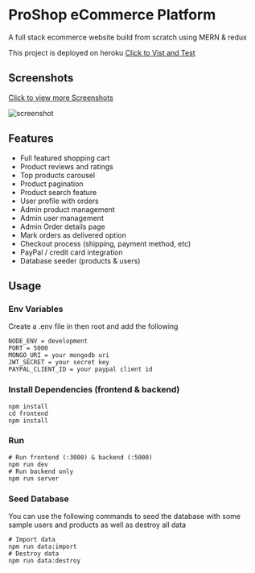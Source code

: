 # ProShop eCommerce Platform
A full stack ecommerce website build from scratch using MERN & redux

This project is deployed on heroku [Click to Vist and Test](https://proshop-mern-app-piyush.herokuapp.com/)

## Screenshots

[Click to view more Screenshots](https://github.com/piyush-21082001/ecommerce_mern/tree/master/uploads/screenshots)


![screenshot](https://github.com/piyush-21082001/ecommerce_mern/blob/master/uploads/home_page_ss.png)

## Features

- Full featured shopping cart
- Product reviews and ratings
- Top products carousel
- Product pagination
- Product search feature
- User profile with orders
- Admin product management
- Admin user management
- Admin Order details page
- Mark orders as delivered option
- Checkout process (shipping, payment method, etc)
- PayPal / credit card integration
- Database seeder (products & users)

## Usage

### Env Variables

Create a .env file in then root and add the following

```
NODE_ENV = development
PORT = 5000
MONGO_URI = your mongodb uri
JWT_SECRET = your secret key
PAYPAL_CLIENT_ID = your paypal client id
```

### Install Dependencies (frontend & backend)

```
npm install
cd frontend
npm install
```

### Run

```
# Run frontend (:3000) & backend (:5000)
npm run dev
# Run backend only
npm run server
```

### Seed Database

You can use the following commands to seed the database with some sample users and products as well as destroy all data

```
# Import data
npm run data:import
# Destroy data
npm run data:destroy
```
